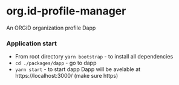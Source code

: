 # org.id-profile-manager
An ORGiD organization profile Dapp
### Application start 
* From root directory ``yarn bootstrap`` - to install all dependencies 
* ``cd ./packages/dapp`` - go to dapp 
* ``yarn start`` - to start dapp Dapp will be avelable at https://localhost:3000/ (make sure https)
